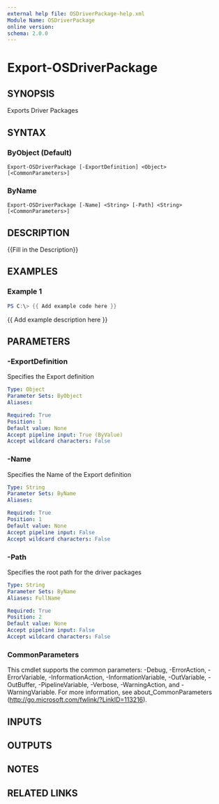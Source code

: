 ```yaml
---
external help file: OSDriverPackage-help.xml
Module Name: OSDriverPackage
online version:
schema: 2.0.0
---
```


# Export-OSDriverPackage

## SYNOPSIS
Exports Driver Packages

## SYNTAX

### ByObject (Default)
```
Export-OSDriverPackage [-ExportDefinition] <Object> [<CommonParameters>]
```

### ByName
```
Export-OSDriverPackage [-Name] <String> [-Path] <String> [<CommonParameters>]
```

## DESCRIPTION
{{Fill in the Description}}

## EXAMPLES

### Example 1
```powershell
PS C:\> {{ Add example code here }}
```

{{ Add example description here }}

## PARAMETERS

### -ExportDefinition
Specifies the Export definition

```yaml
Type: Object
Parameter Sets: ByObject
Aliases:

Required: True
Position: 1
Default value: None
Accept pipeline input: True (ByValue)
Accept wildcard characters: False
```

### -Name
Specifies the Name of the Export definition

```yaml
Type: String
Parameter Sets: ByName
Aliases:

Required: True
Position: 1
Default value: None
Accept pipeline input: False
Accept wildcard characters: False
```

### -Path
Specifies the root path for the driver packages

```yaml
Type: String
Parameter Sets: ByName
Aliases: FullName

Required: True
Position: 2
Default value: None
Accept pipeline input: False
Accept wildcard characters: False
```

### CommonParameters
This cmdlet supports the common parameters: -Debug, -ErrorAction, -ErrorVariable, -InformationAction, -InformationVariable, -OutVariable, -OutBuffer, -PipelineVariable, -Verbose, -WarningAction, and -WarningVariable.
For more information, see about_CommonParameters (http://go.microsoft.com/fwlink/?LinkID=113216).

## INPUTS

## OUTPUTS

## NOTES

## RELATED LINKS
